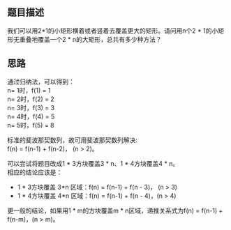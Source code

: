 ## 题目描述
我们可以用2*1的小矩形横着或者竖着去覆盖更大的矩形。请问用n个2 * 1的小矩形无重叠地覆盖一个2 * n的大矩形，总共有多少种方法？

## 思路
通过归纳法，可以得到：<br>
n= 1时，f(1) = 1 <br>
n= 2时，f(2) = 2 <br>
n= 3时，f(3) = 3 <br>
n= 4时，f(4) = 5 <br>
n= 5时，f(5) = 8 

标准的斐波那契数列，故可用斐波那契数列解决: <br>
f(n) = f(n-1) + f(n-2)， (n > 2)。

可以尝试将题目改成1 * 3方块覆盖3 * n、1 * 4方块覆盖4 * n。<br>
相应的结论应该是：
- 1 * 3方块覆盖 3*n 区域：f(n) = f(n-1) + f(n - 3)， (n > 3)
- 1 * 4方块覆盖 4*n 区域：f(n) = f(n-1) + f(n - 4)，(n > 4)

更一般的结论，如果用1 * m的方块覆盖m * n区域，递推关系式为f(n) = f(n-1) + f(n-m)，(n > m)。
